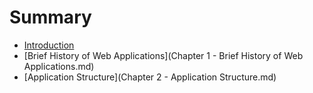 # Summary

* [Introduction](README.md)
* [Brief History of Web Applications](Chapter 1 - Brief History of Web Applications.md)
* [Application Structure](Chapter 2 - Application Structure.md)

